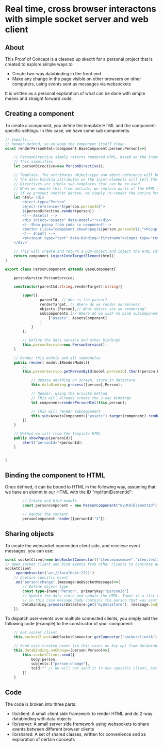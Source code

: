 # Real time, cross browser interactons with simple socket server and web client

## About
This Proof of Concept is a cleaned up skecth for a personal project that is created to explore simple ways to
* Create two-way databinding in the front end
* Make any change in the page visible on other browsers on other computers, using events sent as messages via websockets

It is written as a personal exploration of what can be done with simple means and straight forward code. 

## Creating a component
To create a component, you define the template HTML and the component-specific settings. In this case, we have some sub components.

```typescript
// Imports...
// Render-method, so we keep the component itself clean.
const renderPersonHtml=(component:BaseComponent,person:Person)=>{

    // PersonDirective simply returns rendered HTML, based on the input
    // This simplifies 
    let personDirective=new PersonDirective();

    // Template. The attributes object-type and obect-reference will be used as starting points for 2-way data binding
    // The data-binding attributes on the input-elements will tell the framework what fields to bind to on the object
    // Directives are simple sub-templates that can be re-used
    // When we update this from outside, we replace parts of the HTML via databinding. 
    // If we present another person, we simply re-render the entire html of this component
    let html=`<div 
        object-type="Person" 
        object-reference="${person.personId}">
        ${personDirective.render(person)}
        <!-- Assets! -->
        <div inject="assets" data-model=""></div>
        <!--Show popup from code in component!-->
        <button click="component.showPopup(${person.personId});">Popup!</button>
        <!-- Input! -->
        <p><input type="text" data-binding="firstname"><input type="text" data-binding="lastname"></p>
    </div>`

    // This will create and return a Dom-object and inject the HTML into our parent component
    return component.injectIntoTargetElement(html);
}

export class PersonComponent extends BaseComponent{

    personService:PersonService;

    constructor(parentId:string,renderTarget?:string){

        super({ 
                parentId, // Who is the parent?
                renderTarget, // Where do we render ourselves?
                objects:[Person],// What object are we rendering?
                subcomponents:[// Where do we wish to bind subcomponents?
                    ["assets", AssetsComponent]
                ]
            }
        ); 

        // Define the data service and other bindings
        this.personService=new PersonService();
    }

    // Render this module and all submodules
    public render( model:IRenderModel){
        // 
        this.personService.getPersonById(model.personId).then((person:Person)=>{

            // Update anything on screen, store in datastore
            this.dataBinding.process([person],Person);

            // Render, using the private method 
            // This will already create the 2-way bindings
            let component=renderPersonHtml(this,person);

            // This will render subcompoment
            this.sub<AssetsComponent>("assets").target(component).render(person);
        })
    }

    // Method we call from the template HTML
    public showPopup(personId){
        alert("personId="+personId);
    }


}

```
## Binding the component to HTML
Once defined, it can be bound to HTML in the following way, assuming that we have an elemnt in our HTML with the ID "myHtmlElementId":
```typescript
        // Create and bind module
        const personComponent = new PersonComponent("myHtmlElementId");

        // Render the content
        personComponent.render({personId:"1"});
```
## Sharing objects
To create the websocket connection client side, and receieve event messages, you can use:
```typescript
const socketClient=new WebSocketConnector(["item:mousemove","item:textinput","person:change"],"socketclientA");
// Open socket client and bind events from other clients to concrete actions
socketClient
    .openWebsocket('ws://localhost:2222')
    // Capture specific event
    .on("person:change",(message:WebSocketMessage)=>{
        // Define object type
        const type={name:"Person", primaryKey:"personId"}
        // Update the data store and update the HTML. Input is a list of objects, 
        // in this case message.body contains the person that was sent
        DataBinding.process(DataStore.get("myDatastore"), [message.body], type);
    })
```

To dispatch user-events over multiple connected clients, you simply add the following code (example) to the constructor of your component:

```typescript
    // Get socket client
    this.socketClient=WebSocketConnector.getConnector("socketclientA");

    // Send user-created event (in this case: on key up) from databinding-object that is part of component
    this.dataBinding.onChange=(person:Person)=>{
        this.socketClient.send({
            body:person,
            subjects:["person:change"],
            toId:"" // We will not send it to one specific client, but to all
        })
    }
```


## Code
The code is broken into three parts:
* lib/client: A small client side framework to render HTML and do 2-way databinding with data objects
* lib/server: A small server side framework using websockets to share events between different browser clients
* lib/shared: A set of shared classes, written for convenience and as exploration of certain concepts 


